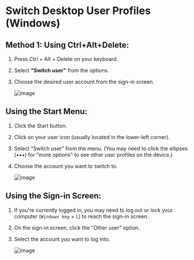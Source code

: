 # Switch Desktop User Profiles (Windows) 

## Method 1: Using Ctrl+Alt+Delete:
1. Press Ctrl + Alt + Delete on your keyboard.
2. Select **"Switch user"** from the options.
3. Choose the desired user account from the sign-in screen.
   
    ![image](https://github.com/user-attachments/assets/a9367575-2255-406b-9d6f-bcf6551f2e13)

## Using the Start Menu:
1. Click the Start button.
2. Click on your user icon (usually located in the lower-left corner).
3. Select "Switch user" from the menu. (You may need to click the ellipses (•••) for "more options" to see other user profiles on the device.)
5. Choose the account you want to switch to.
   
   ![image](https://github.com/user-attachments/assets/550da349-9901-443a-89bc-fb37e847a241)

## Using the Sign-in Screen:
1. If you're currently logged in, you may need to log out or lock your computer (`Windows key` + `L`) to reach the sign-in screen.
2. On the sign-in screen, click the "Other user" option.
3. Select the account you want to log into.
   
   ![image](https://github.com/user-attachments/assets/0bcc1851-2baf-4579-afe3-cec2da93421f)

